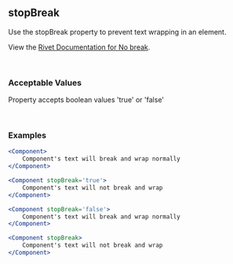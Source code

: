 ## stopBreak

Use the stopBreak property to prevent text wrapping in an element.

View the [Rivet Documentation for No break](https://rivet.iu.edu/utilities/typography/#no-break).

<br/>

### Acceptable Values

Property accepts boolean values 'true' or 'false'

<br/>

### Examples

```jsx
<Component>
    Component's text will break and wrap normally
</Component>

<Component stopBreak='true'>
    Component's text will not break and wrap
</Component>

<Component stopBreak='false'>
    Component's text will break and wrap normally
</Component>

<Component stopBreak>
    Component's text will not break and wrap
</Component>
```
